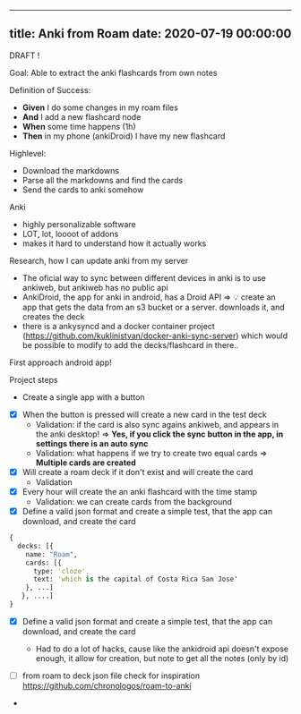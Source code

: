 
---
title: Anki from Roam
date: 2020-07-19 00:00:00
---


DRAFT !





Goal: Able to extract the anki  flashcards from own notes


Definition of Success:
  - **Given** I do some changes in my roam files
  - **And** I add a new flashcard node
  - **When** some time happens (1h)
  - **Then** in my phone (ankiDroid) I have my new flashcard


Highlevel:
  - Download the markdowns
  - Parse all the markdowns and find the cards
  - Send the cards to anki somehow


Anki
  - highly personalizable software
  - LOT, lot, loooot of addons
  - makes it hard to understand how it actually works


Research, how I can update anki from my server
  - The oficial way to sync between different devices in anki is to use ankiweb, but ankiweb has no public api
  - AnkiDroid, the app for anki in android, has a Droid API => 💡 create an app that gets the data from an s3 bucket or a server. downloads it, and creates the deck
  - there is a ankysyncd and a docker container project (https://github.com/kuklinistvan/docker-anki-sync-server) which would be possible to modify to add the decks/flashcard in there..


First approach android app!


Project steps
  - Create a single app with a button
  - [x] When the button is pressed will create a new card in the test deck
      - Validation: if the card is also sync agains ankiweb, and appears in the anki desktop! => **Yes, if you click the sync button in the app, in settings there is an auto sync**
      - Validation: what happens if we try to create two equal cards => **Multiple cards are created**
  - [x] Will create a roam deck if it don't exist and will create the card
      - Validation 
  - [x]  Every hour will create the an anki flashcard with the time stamp
      - Validation: we can create cards from the background
  - [x] Define a valid json format  and create a simple test, that the app can download, and create the card
```clojure
{
  decks: [{
    name: "Roam",
    cards: [{
      type: 'cloze',
      text: 'which is the capital of Costa Rica San Jose'
    }, ...]
   }, ....]
}
```

  - [x] Define a valid json format  and create a simple test, that the app can download, and create the card
      - Had to do a lot of hacks, cause like the ankidroid api doesn't expose enough, it allow for creation, but note to get all the notes (only by id)

  - [ ] from roam to deck json file check for inspiration https://github.com/chronologos/roam-to-anki
  - 
